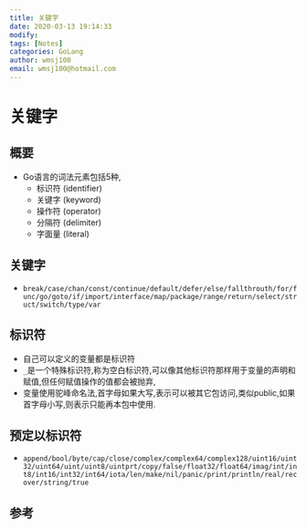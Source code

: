 ```yaml
---
title: 关键字
date: 2020-03-13 19:14:33
modify: 
tags: [Notes]
categories: GoLang
author: wmsj100
email: wmsj100@hotmail.com
---
```


# 关键字

## 概要

- Go语言的词法元素包括5种,
	- 标识符 (identifier)
	- 关键字 (keyword)
	- 操作符 (operator)
	- 分隔符 (delimiter)
	- 字面量 (literal)

## 关键字

- `break/case/chan/const/continue/default/defer/else/fallthrouth/for/func/go/goto/if/import/interface/map/package/range/return/select/struct/switch/type/var`

## 标识符

- 自己可以定义的变量都是标识符
- `_`是一个特殊标识符,称为空白标识符,可以像其他标识符那样用于变量的声明和赋值,但任何赋值操作的值都会被抛弃,
- 变量使用驼峰命名法,首字母如果大写,表示可以被其它包访问,类似public,如果首字母小写,则表示只能再本包中使用.

## 预定以标识符

- `append/bool/byte/cap/close/complex/complex64/complex128/uint16/uint32/uint64/uint/uint8/uintprt/copy/false/float32/float64/imag/int/int8/int16/int32/int64/iota/len/make/nil/panic/print/println/real/recover/string/true`

## 参考

